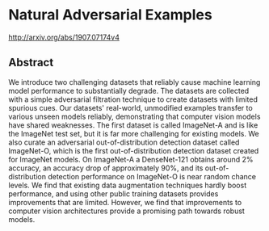 # Natural Adversarial Examples
http://arxiv.org/abs/1907.07174v4
## Abstract
We introduce two challenging datasets that reliably cause machine learning model performance to substantially degrade. The datasets are collected with a simple adversarial filtration technique to create datasets with limited spurious cues. Our datasets' real-world, unmodified examples transfer to various unseen models reliably, demonstrating that computer vision models have shared weaknesses. The first dataset is called ImageNet-A and is like the ImageNet test set, but it is far more challenging for existing models. We also curate an adversarial out-of-distribution detection dataset called ImageNet-O, which is the first out-of-distribution detection dataset created for ImageNet models. On ImageNet-A a DenseNet-121 obtains around 2% accuracy, an accuracy drop of approximately 90%, and its out-of-distribution detection performance on ImageNet-O is near random chance levels. We find that existing data augmentation techniques hardly boost performance, and using other public training datasets provides improvements that are limited. However, we find that improvements to computer vision architectures provide a promising path towards robust models.